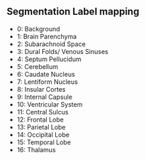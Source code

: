 ## Segmentation Label mapping

- 0: Background
- 1: Brain Parenchyma
- 2: Subarachnoid Space
- 3: Dural Folds/ Venous Sinuses
- 4: Septum Pellucidum
- 5: Cerebellum
- 6: Caudate Nucleus
- 7: Lentiform Nucleus
- 8: Insular Cortes
- 9: Internal Capsule
- 10: Ventricular System
- 11: Central Sulcus
- 12: Frontal Lobe
- 13: Parietal Lobe
- 14: Occipital Lobe
- 15: Temporal Lobe
- 16: Thalamus
